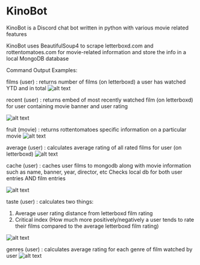 # KinoBot
KinoBot is a Discord chat bot written in python with various movie related features

KinoBot uses BeautifulSoup4 to scrape letterboxd.com and rottentomatoes.com for movie-related information and store the info in a local MongoDB database

Command Output Examples:

films (user) : returns number of films (on letterboxd) a user has watched YTD and in total
![alt text](https://i.imgur.com/u85vsXG.png)


recent (user) : returns embed of most recently watched film (on letterboxd) for user containing movie banner and user rating

![alt text](https://i.imgur.com/kPyWqlI.png)


fruit (movie) : returns rottentomatoes specific information on a particular movie
![alt text](https://i.imgur.com/yCnifmq.png)


average (user) : calculates average rating of all rated films for user (on letterboxd)
![alt text](https://i.imgur.com/Ac7kyX7.png)


cache (user) : caches user films to mongodb along with movie information such as name, banner, year, director, etc
Checks local db for both user entries AND film entries

![alt text](https://i.imgur.com/0sduPhl.png)


taste (user) : calculates two things:
1. Average user rating distance from letterboxd film rating
2. Critical index (How much more positively/negatively a user tends to rate their films compared to the average letterboxd film rating)

![alt text](https://i.imgur.com/k62rgUU.png)


genres (user) : calculates average rating for each genre of film watched by user
![alt text](https://i.imgur.com/uQ2QfuE.png)
